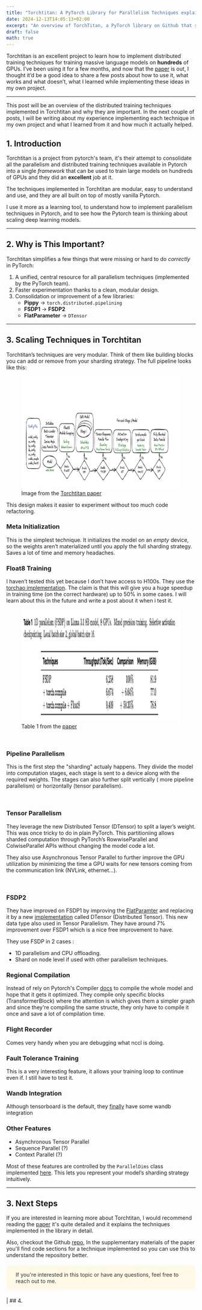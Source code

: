 ```yaml
---
title: "Torchtitan: A PyTorch Library for Parallelism Techniques explained"
date: 2024-12-13T14:05:13+02:00
excerpt: "An overview of TorchTitan, a PyTorch library on Github that simplifies the implementation of parallelism techniques to train large models (LLMs) on hundreds of GPUs."
draft: false
math: true
---
```


Torchtitan is an excellent project to learn how to implement distributed training techniques for training massive language models on **hundreds** of GPUs. I’ve been using it for a few months, and now that the [paper](https://arxiv.org/abs/2410.06511) is out, I thought it’d be a good idea to share a few posts about how to use it, what works and what doesn’t, what I learned while implementing these ideas in my own project.

---


This post will be an overview of the distributed training techniques implemented in Torchtitan and why they are important.
In the next couple of posts, I will be writing about my experience implementing each technique in my own project and what I learned from it and how much it actually helped.
## 1. Introduction


Torchtitan is a project from pytorch's team, it's their attempt to consolidate all the parallelism and distributed training techniques available in Pytorch into a single _framework_ that can be used to train large models on hundreds of GPUs and they did an **excellent** job at it. 

The techniques implemented in Torchtitan are modular, easy to understand and use, and they are all built on top of mostly vanilla Pytorch.

I use it more as a learning tool, to understand how to implement parallelism techniques in Pytorch, and to see how the Pytorch team is thinking about scaling deep learning models.



---

## 2. Why is This Important?

Torchtitan simplifies a few things that were missing or hard to do _correctly_ in PyTorch:

1. A unified, central resource for all parallelism techniques (implemented by the PyTorch team).
2. Faster experimentation thanks to a clean, modular design.
3. Consolidation or improvement of a few libraries:
   - **Pippy** -> `torch.distributed.pipelining`
   - **FSDP1** -> **FSDP2**
   - **FlatParameter** -> `DTensor`

---

## 3. Scaling Techniques in Torchtitan

Torchtitan’s techniques are very modular. Think of them like building blocks you can add or remove from your sharding strategy. The full pipeline looks like this:

<figure>
  <img src="torch_titan_pipeline.png" alt="Pipeline in Torchtitan" width="500" height="300">
  <figcaption>Image from the <a href="https://arxiv.org/pdf/2410.06511">Torchtitan paper</a></figcaption>
</figure>

This design makes it easier to experiment without too much code refactoring.

### Meta Initialization
This is the simplest technique. It initializes the model on an _empty_ device, so the weights aren’t materialized until you apply the full sharding strategy. Saves a lot of time and memory headaches.

### Float8 Training
I haven’t tested this yet because I don’t have access to H100s. They use the [torchao implementation](https://github.com/pytorch/ao/tree/main/torchao/float8). The claim is that this will give you a huge speedup in training time (on the correct hardware) up to 50% in some cases. I will learn about this in the future and write a post about it when i test it.

<figure>
  <img src="float8_results.png" alt="Float8 results" width="500" height="300">
  <figcaption>Table 1 from the <a href="https://arxiv.org/pdf/2410.06511">paper</a></figcaption>
</figure>

<br>

### Pipeline Parallelism
This is the first step the "sharding" actualy happens. They divide the model into computation stages, each stage is sent to a device along with the required weights. The stages can also further split vertically ( more pipeline parallelism) or horizontally (tensor parallelism). 

<br>

### Tensor Parallelism
They leverage the new Distributed Tensor (DTensor) to split a layer’s weight. This was once tricky to do in plain PyTorch. 
This partitioniing allows sharded computation through PyTorch’s RowwiseParallel and ColwiseParallel APIs without changing the model code a lot.

They also use Asynchronous Tensor Parallel to further improve the GPU utilization by minimizing the time a GPU waits for new tensors coming from the communication link (NVLink, ethernet...).

<br>

### FSDP2

They have improved on FSDP1 by improving the [FlatParamter](https://pytorch.org/docs/stable/fsdp.html) and replacing 
it by a new [implementation](https://pytorch.org/docs/stable/distributed.tensor.html) called DTensor (Distributed Tensor). This new data type also used in Tensor Parallelism.
They have around 7% improvement over FSDP1 which is a nice free improvement to have.

They use FSDP in 2 cases :    
- 1D parallelism and CPU offloading.
- Shard on node level if used with other parallelism techniques. 


### Regional Compilation
Instead of rely on Pytorch's Compiler [docs](https://pytorch.org/docs/stable/torch.compiler.html) to compile the 
whole model and hope that it gets it optimized. They compile only specific blocks (TransformerBlock) where the attention is which gives them a simpler graph
and since they're compiling the same structe, they only have to compile it once and save a lot of compilation time.

### Flight Recorder
Comes very handy when you are debugging what nccl is doing.

### Fault Tolerance Training
This is a very interesting feature, it allows your training loop to continue even if. I still have to test it.

### Wandb Integration
Although tensorboard is the default, they [finally](https://github.com/pytorch/torchtitan/pull/699) have some wandb integration

### Other Features
- Asynchronous Tensor Parallel
- Sequence Parallel (?)
- Context Parallel (?)

Most of these features are controlled by the `ParallelDims` class implemented [here](https://github.com/pytorch/torchtitan/blob/e846b6946783b2673b3ffc158474570265af9e90/torchtitan/parallelisms/parallel_dims.py#L15). This lets you represent your model’s sharding strategy intuitively.

---
## 3. Next Steps


If you are interested in learning more about Torchtitan, I would recommend reading the [paper](https://arxiv.org/abs/2410.06511) it's quite detailed and it explains the techniques implemented in the library in detail.

Also, checkout the Github [repo](https://github.com/pytorch/torchtitan), In the supplementary materials of the paper you'll find code sections for a technique implemented so you can use this to understand the repository better.



<div style="border-left: 5px solid #fef9e7; background-color: #fef9e7; padding: 15px 20px; margin: 20px 0; font-size: 1em; font-weight: light; color: #333; border-radius: 8px; box-shadow: 0 0px 0px rgba(0, 0, 0, 0.1);">
  If you're interested in this topic or have any questions, feel free to reach out to me.
</div>
| 
## 4. 